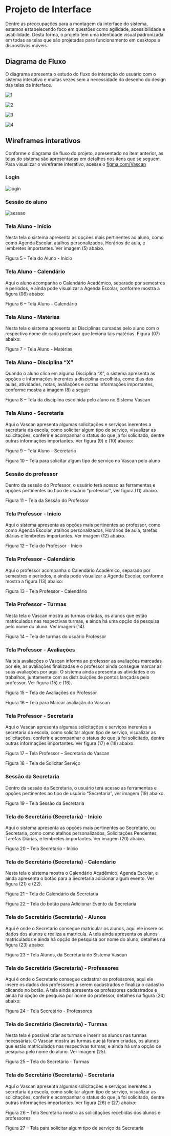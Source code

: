 
# Projeto de Interface

Dentre as preocupações para a montagem da interface do sistema, estamos estabelecendo foco em questões como agilidade, acessibilidade e usabilidade. Desta forma, o projeto tem uma identidade visual padronizada em todas as telas que são projetadas para funcionamento em desktops e dispositivos móveis. 

## Diagrama de Fluxo

O diagrama apresenta o estudo do fluxo de interação do usuário com o sistema interativo e muitas vezes sem a necessidade do desenho do design das telas da interface. 

![1](https://user-images.githubusercontent.com/53317747/193428574-6c8daca5-5c8f-4ef6-90d4-ba8f187b5e09.jpeg)

![2](https://user-images.githubusercontent.com/53317747/193428577-a691a066-7b81-46ff-b96f-3eb4439ba3ef.jpeg)

![3](https://user-images.githubusercontent.com/53317747/193428579-146525e4-4d48-4fd6-bb7b-a84e7de3a2b9.jpeg)

![4](https://user-images.githubusercontent.com/53317747/193428581-e9901e73-a6d0-45e2-ae4d-13d9795c675e.jpeg)




## Wireframes interativos

Conforme o diagrama de fluxo do projeto, apresentado no item anterior, as telas do sistema são apresentadas em detalhes nos itens que se seguem. Para visualizar o wireframe interativo, acesse o <a href="https://www.figma.com/file/XP02CZ8nnK7iFEJopKau47/Vascan?node-id=0%3A1">figma.com/Vascan</a>

### Login

![login](https://user-images.githubusercontent.com/53317747/193428735-acb6ee7f-6530-40ab-9d41-e3d7aa81ed2d.jpeg)

### Sessão do aluno

![sessao](https://user-images.githubusercontent.com/53317747/193428742-cc696d3d-863f-49db-879e-790dd976c170.jpeg)

### Tela Aluno - Início 

Nesta tela o sistema apresenta as opções mais pertinentes ao aluno, como como Agenda Escolar, atalhos personalizados, Horários de aula, e lembretes importantes. Ver imagem (5) abaixo. 

 

 

Figura 5 – Tela do Aluno - Início 

 

###  Tela Aluno - Calendário 

Aqui o aluno acompanha o Calendário Acadêmico, separado por semestres e períodos, e ainda pode visualizar a Agenda Escolar, conforme mostra a figura (06) abaixo: 

 

 

Figura 6 – Tela Aluno - Calendário 

 


###  Tela Aluno - Matérias 

Nesta tela o sistema apresenta as Disciplinas cursadas pelo aluno com o respectivo nome de cada professor que leciona tais matérias. Figura (07) abaixo: 

 

 

Figura 7 – Tela Aluno - Matérias 

 

### Tela Aluno – Disciplina “X” 

Quando o aluno clica em alguma Disciplina “X”, o sistema apresenta as opções e informações inerentes a disciplina escolhida, como dias das aulas, atividades, notas, avaliações e outras informações importantes, conforme mostra a imagem (8) a seguir: 

 

 

Figura 8 – Tela da disciplina escolhida pelo aluno no Sistema Vascan 

 

### Tela Aluno - Secretaria 

Aqui o Vascan apresenta algumas solicitações e serviços inerentes a secretaria da escola, como solicitar algum tipo de serviço, visualizar as solicitações, conferir e acompanhar o status do que já foi solicitado, dentre outras informações importantes. Ver figura (9) e (10) abaixo: 

 

 

Figura 9 – Tela Aluno - Secretaria 

 

 

Figura 10 – Tela para solicitar algum tipo de serviço no Vascan pelo aluno 

 

 

### Sessão do professor 

Dentro da sessão do Professor, o usuário terá acesso as ferramentas e opções pertinentes ao tipo de usuário “professor”, ver figura (11) abaixo. 

 

Figura 11 – Tela da Sessão do Professor 

 

### Tela Professor - Início 

Aqui o sistema apresenta as opções mais pertinentes ao professor, como como Agenda Escolar, atalhos personalizados, Horários de aula, tarefas diárias e lembretes importantes. Ver imagem (12) abaixo. 

 

 

Figura 12 – Tela do Professor - Início 

 

### Tela Professor - Calendário 

Aqui o professor acompanha o Calendário Acadêmico, separado por semestres e períodos, e ainda pode visualizar a Agenda Escolar, conforme mostra a figura (13) abaixo: 

 

 

Figura 13 – Tela Professor - Calendário 

 

### Tela Professor - Turmas 

Nesta tela o Vascan mostra as turmas criadas, os alunos que estão matriculados nas respectivas turmas, e ainda há uma opção de pesquisa pelo nome do aluno. Ver imagem (14). 

 

 

Figura 14 – Tela de turmas do usuário Professor 

 

### Tela Professor - Avaliações 

Na tela avaliações o Vascan informa ao professor as avaliações marcadas por ele, as avaliações finalizadas e o professor ainda consegue marcar as suas avaliações por aqui. O sistema ainda apresenta as atividades e os trabalhos, juntamente com as distribuições de pontos lançadas pelo professor. Ver figura (15) e )16). 

 

 

Figura 15 – Tela de Avaliações do Professor 

 

 

 

Figura 16 – Tela para Marcar avaliação do Vascan 

 

 

### Tela Professor - Secretaria 

Aqui o Vascan apresenta algumas solicitações e serviços inerentes a secretaria da escola, como solicitar algum tipo de serviço, visualizar as solicitações, conferir e acompanhar o status do que já foi solicitado, dentre outras informações importantes. Ver figura (17) e (18) abaixo: 

 

 

Figura 17 – Tela Professor – Secretaria do Vascan 

 

 

 

Figura 18 – Tela de Solicitar Serviço 

 

 

 

 

### Sessão da Secretaria 

Dentro da sessão da Secretaria, o usuário terá acesso as ferramentas e opções pertinentes ao tipo de usuário “Secretaria”, ver imagem (19) abaixo. 

 

Figura 19 – Tela Sessão da Secretaria 

 

### Tela do Secretário (Secretaria) - Início 

Aqui o sistema apresenta as opções mais pertinentes ao Secretário, ou Secretaria, como como atalhos personalizados, Solicitações Pendentes, Tarefas Diárias, e lembretes importantes. Ver imagem (20) abaixo. 

 

 

Figura 20 – Tela Secretario - Início 

 

###  Tela do Secretário (Secretaria) - Calendário 

Nesta tela o sistema mostra o Calendário Acadêmico, Agenda Escolar, e ainda apresenta o botão para a Secretaria adicionar algum evento. Ver figura (21) e (22). 

 

 

Figura 21 – Tela de Calendário da Secretaria 

 

 

 

Figura 22 – Tela do botão para Adicionar Evento da Secretaria 

 

### Tela do Secretário (Secretaria) - Alunos 

Aqui é onde o Secretario consegue matricular os alunos, aqui ele insere os dados dos alunos e realiza a matricula. A tela ainda apresenta os alunos matriculados e ainda há opção de pesquisa por nome do aluno, detalhes na figura (23) abaixo: 

 

 

Figura 23 – Tela Alunos, da Secretaria do Sistema Vascan 

 

 

###  Tela do Secretário (Secretaria) - Professores 

Aqui é onde o Secretario consegue cadastrar os professores, aqui ele insere os dados dos professores a serem cadastrados e finaliza o cadastro clicando no botão. A tela ainda apresenta os professores cadastrados e ainda há opção de pesquisa por nome do professor, detalhes na figura (24) abaixo: 

 

 

Figura 24 – Tela Secretário - Professores 

 

### Tela do Secretário (Secretaria) - Turmas 

Nesta tela é possivel criar as turmas e inserir os alunos nas turmas necessárias. O Vascan mostra as turmas que já foram criadas, os alunos que estão matriculados nas respectivas turmas, e ainda há uma opção de pesquisa pelo nome do aluno. Ver imagem (25). 

 

 

Figura 25 – Tela do Secretário - Turmas 

 

### Tela do Secretário (Secretaria) - Secretaria 

Aqui o Vascan apresenta algumas solicitações e serviços inerentes a secretaria da escola, como solicitar algum tipo de serviço, visualizar as solicitações, conferir e acompanhar o status do que já foi solicitado, dentre outras informações importantes. Ver figura (26) e (27) abaixo: 

 

 

Figura 26 – Tela Secretaria mostra as solicitações recebidas dos alunos e professores 

 

 

 

Figura 27 – Tela para solicitar algum tipo de serviço da Secretaria 

 

